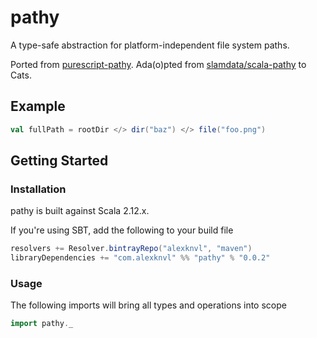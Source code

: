# pathy

A type-safe abstraction for platform-independent file system paths.

Ported from [purescript-pathy](slamengine/purescript-pathy).
Ada(o)pted from [slamdata/scala-pathy](https://github.com/slamdata/scala-pathy) to Cats.

## Example

```scala
val fullPath = rootDir </> dir("baz") </> file("foo.png")
```

## Getting Started

### Installation

pathy is built against Scala 2.12.x.

If you're using SBT, add the following to your build file

```scala
resolvers += Resolver.bintrayRepo("alexknvl", "maven")
libraryDependencies += "com.alexknvl" %% "pathy" % "0.0.2"
```

### Usage

The following imports will bring all types and operations into scope

```scala
import pathy._
````
